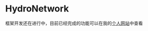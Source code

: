 # HydroNetwork
框架开发还在进行中，目前已经完成的功能可以在我的[个人网站](https://funzzz.streamlit.app/main_research_progress)中查看
